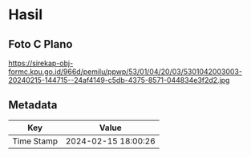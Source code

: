 # Hasil

## Foto C Plano

https://sirekap-obj-formc.kpu.go.id/966d/pemilu/ppwp/53/01/04/20/03/5301042003003-20240215-144715--24af4149-c5db-4375-8571-044834e3f2d2.jpg


## Metadata

| Key        | Value               |
| ---------- | ------------------- |
| Time Stamp | 2024-02-15 18:00:26 |



